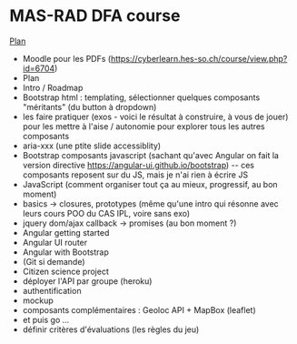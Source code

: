 # MAS-RAD DFA course

[Plan](http://www.mas-rad.ch/programme/cas-dar/module-dfa.aspx)

* Moodle pour les PDFs (https://cyberlearn.hes-so.ch/course/view.php?id=6704)
* Plan
 * Intro / Roadmap
 * Bootstrap html : templating, sélectionner quelques composants "méritants" (du button à dropdown) 
  * les faire pratiquer (exos - voici le résultat à construire, à vous de jouer) pour les mettre à l'aise / autonomie pour explorer tous les autres composants
  * aria-xxx (une ptite slide accessiblity)
 * Bootstrap composants javascript (sachant qu'avec Angular on fait la version directive https://angular-ui.github.io/bootstrap) -- ces composants reposent sur du JS, mais je n'ai rien à écrire JS
 * JavaScript (comment organiser tout ça au mieux, progressif, au bon moment)
  * basics -> closures, prototypes (même qu'une intro qui résonne avec leurs cours POO du CAS IPL, voire sans exo)
  * jquery dom/ajax callback -> promises (au bon moment ?)
 * Angular getting started
 * Angular UI router
 * Angular with Bootstrap
 * (Git si demande)
 * Citizen science project
  * déployer l'API par groupe (heroku)
  * authentification
  * mockup
  * composants complémentaires : Geoloc API + MapBox (leaflet)
  * et puis go ...
* définir critères d'évaluations (les règles du jeu)
